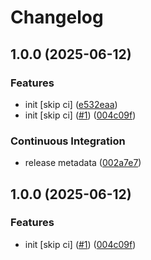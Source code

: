 # Changelog

## 1.0.0 (2025-06-12)


### Features

* init [skip ci] ([e532eaa](https://github.com/OGS-GmbH/ngx-http/commit/e532eaa2cdc5f21a4e5bc3054961b660beae7e38))
* init [skip ci] ([#1](https://github.com/OGS-GmbH/ngx-http/issues/1)) ([004c09f](https://github.com/OGS-GmbH/ngx-http/commit/004c09faaf4a561aa5120dc501537e03981f47d8))


### Continuous Integration

* release metadata ([002a7e7](https://github.com/OGS-GmbH/ngx-http/commit/002a7e72bc30bcc4262c1fd6f7b92e8cb9cc3ac0))

## 1.0.0 (2025-06-12)


### Features

* init [skip ci] ([#1](https://github.com/OGS-GmbH/ngx-http/issues/1)) ([004c09f](https://github.com/OGS-GmbH/ngx-http/commit/004c09faaf4a561aa5120dc501537e03981f47d8))

